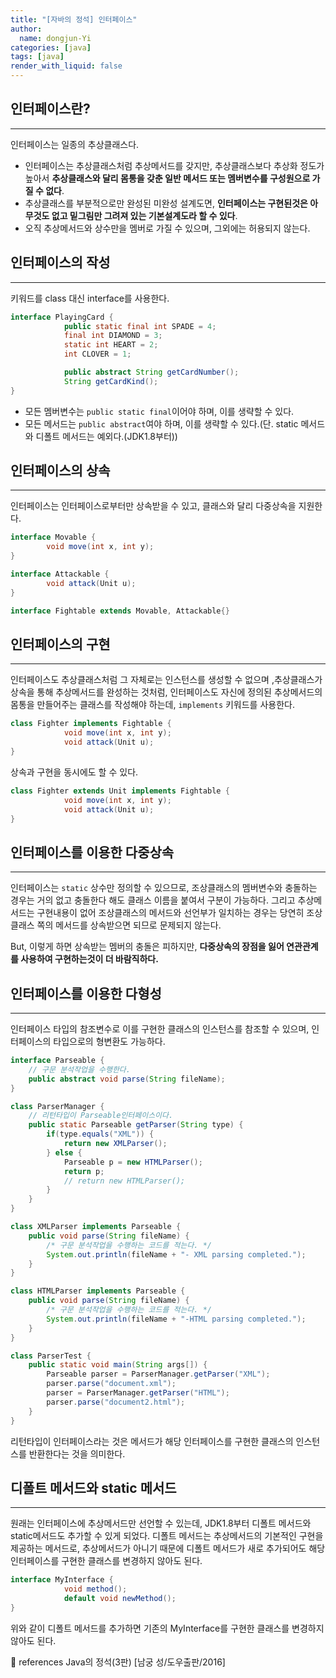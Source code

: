 ```yaml
---
title: "[자바의 정석] 인터페이스"
author:
  name: dongjun-Yi
categories: [java]
tags: [java]
render_with_liquid: false
---
```

## 인터페이스란?

---

인터페이스는 일종의 추상클래스다. 

- 인터페이스는 추상클래스처럼 추상메서드를 갖지만, 추상클래스보다 추상화 정도가 높아서 **추상클래스와 달리 몸통을 갖춘 일반 메서드 또는 멤버변수를 구성원으로 가질 수 없다**.
- 추상클래스를 부분적으로만 완성된 미완성 설계도면, **인터페이스는 구현된것은 아무것도 없고 밑그림만 그려져 있는 기본설계도라 할 수 있다**.
- 오직 추상메서드와 상수만을 멤버로 가질 수 있으며, 그외에는 허용되지 않는다.

## 인터페이스의 작성

---

키워드를 class 대신 interface를 사용한다.

```java
interface PlayingCard { 
			public static final int SPADE = 4;
			final int DIAMOND = 3;
			static int HEART = 2;
			int CLOVER = 1;

			public abstract String getCardNumber();
			String getCardKind();
}
```

- 모든 멤버변수는 `public static final`이어야 하며, 이를 생략할 수 있다.
- 모든 메서드는 `public abstract`여야 하며, 이를 생략할 수 있다.(단. static 메서드와 디폴트 메서드는 예외다.(JDK1.8부터))

## 인터페이스의 상속

---

인터페이스는 인터페이스로부터만 상속받을 수 있고, 클래스와 달리 다중상속을 지원한다.

```java
interface Movable { 
		void move(int x, int y);
}

interface Attackable { 
		void attack(Unit u);
}

interface Fightable extends Movable, Attackable{}
```

## 인터페이스의 구현

---

인터페이스도 추상클래스처럼 그 자체로는 인스턴스를 생성할 수 없으며 ,추상클래스가 상속을 통해 추상메서드를 완성하는 것처럼, 인터페이스도 자신에 정의된 추상메서드의 몸통을 만들어주는 클래스를 작성해야 하는데, `implements` 키워드를 사용한다.

```java
class Fighter implements Fightable { 
			void move(int x, int y);
			void attack(Unit u);
}
```

상속과 구현을 동시에도 할 수 있다.

```java
class Fighter extends Unit implements Fightable { 
			void move(int x, int y);
			void attack(Unit u);
}
```

## 인터페이스를 이용한 다중상속

---

인터페이스는 `static` 상수만 정의할 수 있으므로, 조상클래스의 멤버변수와 충돌하는 경우는 거의 없고 충돌한다 해도 클래스 이름을 붙여서 구분이 가능하다. 그리고 추상메서드는 구현내용이 없어 조상클래스의 메서드와 선언부가 일치하는 경우는 당연히 조상클래스 쪽의 메서드를 상속받으면 되므로 문제되지 않는다.

But, 이렇게 하면 상속받는 멤버의 충돌은 피하지만, **다중상속의 장점을 잃어 연관관계를 사용하여 구현하는것이 더 바람직하다.**

## 인터페이스를 이용한 다형성

---

인터페이스 타입의 참조변수로 이를 구현한 클래스의 인스턴스를 참조할 수 있으며, 인터페이스의 타입으로의 형변환도 가능하다.

```java
interface Parseable {
	// 구문 분석작업을 수행한다.
	public abstract void parse(String fileName);
}

class ParserManager {
	// 리턴타입이 Parseable인터페이스이다.
	public static Parseable getParser(String type) {
		if(type.equals("XML")) {
			return new XMLParser();
		} else {
			Parseable p = new HTMLParser();
			return p;
			// return new HTMLParser();
		}
	}
}

class XMLParser implements Parseable {
	public void parse(String fileName) {
		/* 구문 분석작업을 수행하는 코드를 적는다. */
		System.out.println(fileName + "- XML parsing completed.");
	}
}

class HTMLParser implements Parseable {
	public void parse(String fileName) {
		/* 구문 분석작업을 수행하는 코드를 적는다. */
		System.out.println(fileName + "-HTML parsing completed.");
	}
}

class ParserTest {
	public static void main(String args[]) {
		Parseable parser = ParserManager.getParser("XML");
		parser.parse("document.xml");
		parser = ParserManager.getParser("HTML");
		parser.parse("document2.html");
	}
}
```

리턴타입이 인터페이스라는 것은 메서드가 해당 인터페이스를 구현한 클래스의 인스턴스를 반환한다는 것을 의미한다.

## 디폴트 메서드와 static 메서드

---

원래는 인터페이스에 추상메서드만 선언할 수 있는데, JDK1.8부터 디폴트 메서드와 static메서드도 추가할 수 있게 되었다.
디폴트 메서드는 추상메서드의 기본적인 구현을 제공하는 메서드로, 추상메서드가 아니기 때문에 디폴트 메서드가  새로 추가되어도 해당 인터페이스를 구현한 클래스를 변경하지 않아도 된다.

```java
interface MyInterface {
			void method();
			default void newMethod();
}
```

위와 같이 디폴트 메서드를 추가하면 기존의 MyInterface를 구현한 클래스를 변경하지 않아도 된다.

<aside>
📖 references Java의 정석(3판) [남궁 성/도우출판/2016]

</aside>